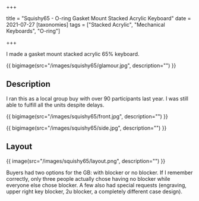 +++

title = "Squishy65 - O-ring Gasket Mount Stacked Acrylic Keyboard"
date = 2021-07-27
[taxonomies]
tags = ["Stacked Acrylic", "Mechanical Keyboards", "O-ring"]

+++

I made a gasket mount stacked acrylic 65% keyboard.

{{ bigimage(src="/images/squishy65/glamour.jpg", description="") }}

<!-- more -->

## Description

I ran this as a local group buy with over 90 participants last year. I was still able to fulfill all the units despite delays.

{{ bigimage(src="/images/squishy65/front.jpg", description="") }}

{{ bigimage(src="/images/squishy65/side.jpg", description="") }}

## Layout

{{ image(src="/images/squishy65/layout.png", description="") }}

Buyers had two options for the GB: with blocker or no blocker. If I remember correctly, only three people actually chose having no blocker while everyone else chose blocker. A few also had special requests (engraving, upper right key blocker, 2u blocker, a completely different case design).